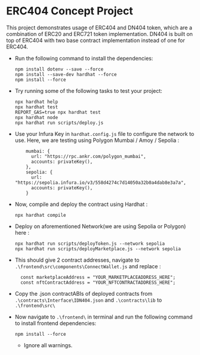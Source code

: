 # ERC404 Concept Project

This project demonstrates usage of ERC404 and DN404 token, which are a combination of ERC20 and ERC721 token implementation. DN404 is built on top of ERC404 with two base contract implementation instead of one for ERC404. 

- Run the following command to install the dependencies:

  ```shell
  npm install dotenv --save --force
  npm install --save-dev hardhat --force
  npm install --force
  ```

- Try running some of the following tasks to test your project:
  
  ```shell
  npx hardhat help
  npx hardhat test
  REPORT_GAS=true npx hardhat test
  npx hardhat node
  npx hardhat run scripts/deploy.js
  ```

- Use your Infura Key in `hardhat.config.js` file to configure the network to use. Here, we are testing using Polygon Mumbai / Amoy / Sepolia :
  
  ```shell
      mumbai: {
        url: "https://rpc.ankr.com/polygon_mumbai",
        accounts: privateKey(),
      },
      sepolia: {
        url: "https://sepolia.infura.io/v3/558d4274c7d14050a32b0a4dab8e3a7a",
        accounts: privateKey(),
      }
  ```

- Now, compile and deploy the contract using Hardhat :
  
  ```shell
  npx hardhat compile
  ```
  
- Deploy on aforementioned Network(we are using Sepolia or Polygon) here :
  
  ```shell
  npx hardhat run scripts/deployToken.js --network sepolia
  npx hardhat run scripts/deployMarketplace.js --network sepolia
  ```

- This should give 2 contract addresses, navigate to `.\frontend\src\components\ConnectWallet.js` and replace :
  ```shell
    const marketplaceAddress = "YOUR_MARKETPLACEADDRESS_HERE";
    const nftContractAddress = "YOUR_NFTCONTRACTADDRESS_HERE";
  ```

- Copy the .json contractABIs of deployed contracts from `.\contracts\Interface\IDN404.json` and `.\contracts\lib` to `.\frontend\src\` 

- Now navigate to `.\frontend\` in terminal and run the following command to install frontend dependencies:
  
  ```shell
  npm install --force
  ```

  - Ignore all warnings.
